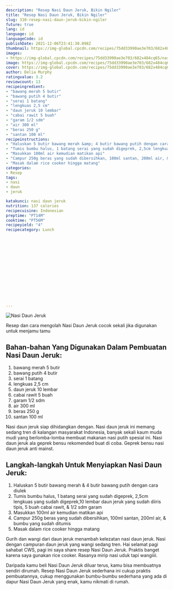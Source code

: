 ```yaml
---
description: "Resep Nasi Daun Jeruk, Bikin Ngiler"
title: "Resep Nasi Daun Jeruk, Bikin Ngiler"
slug: 310-resep-nasi-daun-jeruk-bikin-ngiler
future: true
lang: id
language: id
languageCode: id
publishDate: 2021-12-06T23:41:30.098Z 
thumbnail: https://img-global.cpcdn.com/recipes/75dd33990ae3e703/682x484cq65/nasi-daun-jeruk-foto-resep-utama.webp
images:
- https://img-global.cpcdn.com/recipes/75dd33990ae3e703/682x484cq65/nasi-daun-jeruk-foto-resep-utama.webp
image: https://img-global.cpcdn.com/recipes/75dd33990ae3e703/682x484cq65/nasi-daun-jeruk-foto-resep-utama.webp
cover: https://img-global.cpcdn.com/recipes/75dd33990ae3e703/682x484cq65/nasi-daun-jeruk-foto-resep-utama.webp
author: Delia Murphy
ratingvalue: 3.2
reviewcount: 13
recipeingredient:
- "bawang merah 5 butir"
- "bawang putih 4 butir"
- "serai 1 batang"
- "lengkuas 2,5 cm"
- "daun jeruk 10 lembar"
- "cabai rawit 5 buah"
- "garam 1/2 sdm"
- "air 300 ml"
- "beras 250 g"
- "santan 100 ml"
recipeinstructions:
- "Haluskan 5 butir bawang merah &amp; 4 butir bawang putih dengan cara diulek"
- "Tumis bumbu halus, 1 batang serai yang sudah digeprek, 2,5cm lengkuas yang sudah digeprek,10 lembar daun jeruk yang sudah diiris tipis, 5 buah cabai rawit, &amp; 1/2 sdm garam"
- "Masukkan 100ml air kemudian matikan api"
- "Campur 250g beras yang sudah dibersihkan, 100ml santan, 200ml air, &amp; bumbu yang sudah ditumis"
- "Masak dalam rice cooker hingga matang"
categories:
- Resep
tags:
- nasi
- daun
- jeruk

katakunci: nasi daun jeruk 
nutrition: 137 calories
recipecuisine: Indonesian
preptime: "PT14M"
cooktime: "PT56M"
recipeyield: "4"
recipecategory: Lunch


     
    
    
    
    
    
    
    
    
    
    
      
    
---
```



![Nasi Daun Jeruk](https://img-global.cpcdn.com/recipes/75dd33990ae3e703/682x484cq65/nasi-daun-jeruk-foto-resep-utama.webp)

Resep dan cara mengolah  Nasi Daun Jeruk cocok sekali jika digunakan untuk menjamu tamu

<!--inarticleads1-->

## Bahan-bahan Yang Digunakan Dalam Pembuatan Nasi Daun Jeruk:

1. bawang merah 5 butir
1. bawang putih 4 butir
1. serai 1 batang
1. lengkuas 2,5 cm
1. daun jeruk 10 lembar
1. cabai rawit 5 buah
1. garam 1/2 sdm
1. air 300 ml
1. beras 250 g
1. santan 100 ml

Nasi daun jeruk siap dihidangkan dengan. Nasi daun jeruk ini memang sedang tren di kalangan masyarakat Indonesia, banyak sekali kaum muda mudi yang berlomba-lomba membuat makanan nasi putih spesial ini. Nasi daun jeruk ala geprek bensu rekomended buat di coba. Geprek bensu nasi daun jeruk anti mainst. 

<!--inarticleads2-->

## Langkah-langkah Untuk Menyiapkan Nasi Daun Jeruk:

1. Haluskan 5 butir bawang merah &amp; 4 butir bawang putih dengan cara diulek
1. Tumis bumbu halus, 1 batang serai yang sudah digeprek, 2,5cm lengkuas yang sudah digeprek,10 lembar daun jeruk yang sudah diiris tipis, 5 buah cabai rawit, &amp; 1/2 sdm garam
1. Masukkan 100ml air kemudian matikan api
1. Campur 250g beras yang sudah dibersihkan, 100ml santan, 200ml air, &amp; bumbu yang sudah ditumis
1. Masak dalam rice cooker hingga matang


Gurih dan wangi dari daun jeruk menambah kelezatan nasi daun jeruk. Nasi dengan campuran daun jeruk yang wangi sedang tren. Hai selamat pagi sahabat CWS, pagi ini saya share resep Nasi Daun Jeruk. Praktis banget karena saya gunakan rice cooker. Rasanya mirip nasi uduk tapi wangiiii. 

Daripada kamu beli  Nasi Daun Jeruk  diluar terus, kamu  bisa membuatnya sendiri dirumah. Resep  Nasi Daun Jeruk  sederhana ini cukup praktis pembuatannya, cukup menggunakan bumbu-bumbu sederhana yang ada di dapur  Nasi Daun Jeruk  yang enak, kamu nikmati di rumah.
